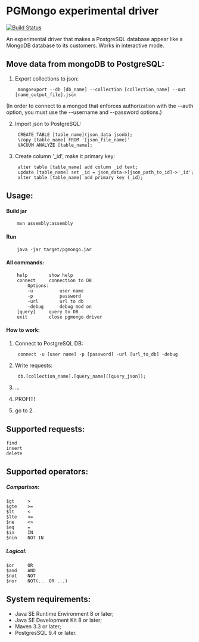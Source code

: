 PGMongo experimental driver
===========================
[![Build Status](https://travis-ci.org/laravel/framework.svg)](https://travis-ci.org/laravel/framework)

An experimental driver that makes a PostgreSQL database appear like a MongoDB database to its customers.
Works in interactive mode.


Move data from mongoDB to PostgreSQL:
-------------------------------------

1. Export collections to json:

		mongoexport --db [db_name] --collection [collection_name] --out [name_output_file].json
 
 (In order to connect to a mongod that enforces authorization with the --auth option, 
 you must use the --username and --password options.)

2. Import json to PostgreSQL:

 		CREATE TABLE [table_name](json_data jsonb);
		\copy [table_name] FROM '[json_file_name]'
		VACUUM ANALYZE [table_name];

3. Create column '_id', make it primary key:

		alter table [table_name] add column _id text;
		update [table_name] set _id = json_data->[json_path_to_id]->'_id';
		alter table [table_name] add primary key (_id);    

Usage:
-----
#### Build jar

		mvn assembly:assembly

#### Run
		java -jar target/pgmongo.jar

#### All commands:
		help		show help
		connect		connection to DB
			Options:
			-u			user name
			-p			password
			-url		url to db
			-debug		debug mod on
		[query]		query to DB
		exit		close pgmongo driver

#### How to work:

1. Connect to PostgreSQL DB:

		connect -u [user name] -p [password] -url [url_to_db] -debug
			
			
2. Write requests:

		db.[collection_name].[query_name]([query_json]);

3. ...

4. PROFIT!

5. go to 2.

Supported requests:
-------------------

	find
	insert
	delete

Supported operators:
-------------------

##### Comparison:

    $gt		>
    $gte	>=
    $lt		<
    $lte	<=
    $ne		<>
    $eq		=
    $in		IN
    $nin	NOT IN

##### Logical:

    $or 	OR
    $and 	AND
    $not 	NOT
    $nor 	NOT(... OR ...)

System requirements:
-------------------

- Java SE Runtime Environment 8 or later;
- Java SE Development Kit 8 or later;
- Maven 3.3 or later;
- PostgresSQL 9.4 or later.

